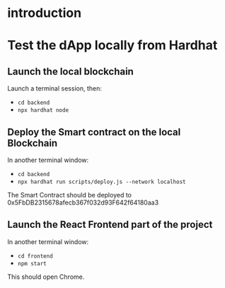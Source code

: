 # introduction

# Test the dApp locally from Hardhat

## Launch the local blockchain

Launch a terminal session, then:

- `cd backend`
- `npx hardhat node`

## Deploy the Smart contract on the local Blockchain

In another terminal window:

- `cd backend`
- `npx hardhat run scripts/deploy.js --network localhost`

The Smart Contract should be deployed to 0x5FbDB2315678afecb367f032d93F642f64180aa3

## Launch the React Frontend part of the project

In another terminal window:

- `cd frontend`
- `npm start`

This should open Chrome.
